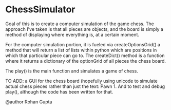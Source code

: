 # ChessSimulator

Goal of this is to create a computer simulation of the game chess. 
The approach I've taken is that all pieces are objects, and the board is simply a method of displaying where everything 
is, at a certain moment. 

For the computer simulation portion, it is fueled via createOptionsGrid() a method that will return a list of lists within python
which are positions in which that particular piece can go to. The createDict() method is a function where it returns a dictionary
of the optionGrid of all pieces the chess board. 

The play() is the main function and simulates a game of chess. 

TO ADD: a GUI for the chess board (hopefully using unicode to simulate actual chess pieces rather than just the text: Pawn 1. 
And to test and debug play(), although the code has been written for that. 

@author Rohan Gupta 
